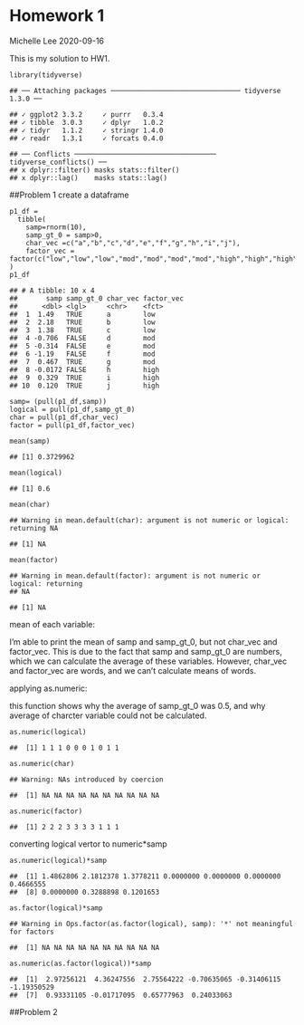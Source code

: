 Homework 1
================
Michelle Lee
2020-09-16

This is my solution to HW1.

    library(tidyverse)

    ## ── Attaching packages ──────────────────────────────── tidyverse 1.3.0 ──

    ## ✓ ggplot2 3.3.2     ✓ purrr   0.3.4
    ## ✓ tibble  3.0.3     ✓ dplyr   1.0.2
    ## ✓ tidyr   1.1.2     ✓ stringr 1.4.0
    ## ✓ readr   1.3.1     ✓ forcats 0.4.0

    ## ── Conflicts ─────────────────────────────────── tidyverse_conflicts() ──
    ## x dplyr::filter() masks stats::filter()
    ## x dplyr::lag()    masks stats::lag()

\#\#Problem 1 create a dataframe

    p1_df = 
      tibble(
        samp=rnorm(10),
        samp_gt_0 = samp>0,
        char_vec =c("a","b","c","d","e","f","g","h","i","j"), 
        factor_vec = factor(c("low","low","low","mod","mod","mod","mod","high","high","high"))
    )
    p1_df

    ## # A tibble: 10 x 4
    ##       samp samp_gt_0 char_vec factor_vec
    ##      <dbl> <lgl>     <chr>    <fct>     
    ##  1  1.49   TRUE      a        low       
    ##  2  2.18   TRUE      b        low       
    ##  3  1.38   TRUE      c        low       
    ##  4 -0.706  FALSE     d        mod       
    ##  5 -0.314  FALSE     e        mod       
    ##  6 -1.19   FALSE     f        mod       
    ##  7  0.467  TRUE      g        mod       
    ##  8 -0.0172 FALSE     h        high      
    ##  9  0.329  TRUE      i        high      
    ## 10  0.120  TRUE      j        high

    samp= (pull(p1_df,samp))
    logical = pull(p1_df,samp_gt_0)
    char = pull(p1_df,char_vec)
    factor = pull(p1_df,factor_vec)

    mean(samp)

    ## [1] 0.3729962

    mean(logical)

    ## [1] 0.6

    mean(char)

    ## Warning in mean.default(char): argument is not numeric or logical: returning NA

    ## [1] NA

    mean(factor)

    ## Warning in mean.default(factor): argument is not numeric or logical: returning
    ## NA

    ## [1] NA

mean of each variable:

I’m able to print the mean of samp and samp\_gt\_0, but not char\_vec
and factor\_vec. This is due to the fact that samp and samp\_gt\_0 are
numbers, which we can calculate the average of these variables. However,
char\_vec and factor\_vec are words, and we can’t calculate means of
words.

applying as.numeric:

this function shows why the average of samp\_gt\_0 was 0.5, and why
average of charcter variable could not be calculated.

    as.numeric(logical)

    ##  [1] 1 1 1 0 0 0 1 0 1 1

    as.numeric(char)

    ## Warning: NAs introduced by coercion

    ##  [1] NA NA NA NA NA NA NA NA NA NA

    as.numeric(factor)

    ##  [1] 2 2 2 3 3 3 3 1 1 1

converting logical vertor to numeric\*samp

    as.numeric(logical)*samp

    ##  [1] 1.4862806 2.1812378 1.3778211 0.0000000 0.0000000 0.0000000 0.4666555
    ##  [8] 0.0000000 0.3288898 0.1201653

    as.factor(logical)*samp

    ## Warning in Ops.factor(as.factor(logical), samp): '*' not meaningful for factors

    ##  [1] NA NA NA NA NA NA NA NA NA NA

    as.numeric(as.factor(logical))*samp

    ##  [1]  2.97256121  4.36247556  2.75564222 -0.70635065 -0.31406115 -1.19350529
    ##  [7]  0.93331105 -0.01717095  0.65777963  0.24033063

\#\#Problem 2
